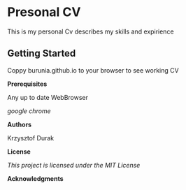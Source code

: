 Presonal CV
===

This is my personal Cv describes my skills and expirience 

Getting Started
---

Coppy burunia.github.io to your browser to see working CV

**Prerequisites**

Any up to date WebBrowser  

*google chrome*

**Authors**

Krzysztof Durak

**License**

*This project is licensed under the MIT License* 

**Acknowledgments**

